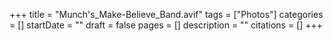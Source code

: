 +++
title = "Munch's_Make-Believe_Band.avif"
tags = ["Photos"]
categories = []
startDate = ""
draft = false
pages = []
description = ""
citations = []
+++
